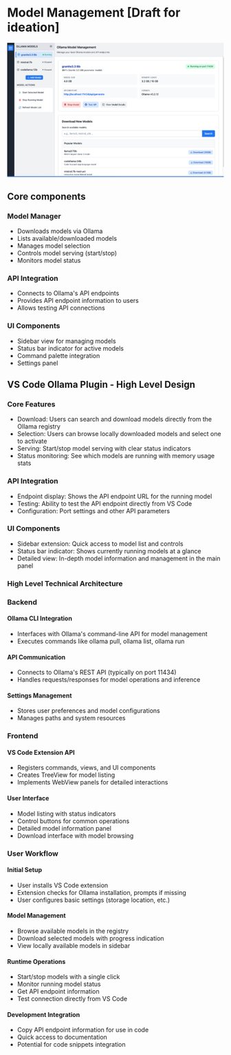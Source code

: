 # Model Management [Draft for ideation]
![Model Management](./model_management.png)

## Core components

### Model Manager
- Downloads models via Ollama
- Lists available/downloaded models
- Manages model selection
- Controls model serving (start/stop)
- Monitors model status

### API Integration
- Connects to Ollama's API endpoints
- Provides API endpoint information to users
- Allows testing API connections

### UI Components
- Sidebar view for managing models
- Status bar indicator for active models
- Command palette integration
- Settings panel

## VS Code Ollama Plugin - High Level Design 
### Core Features
- Download: Users can search and download models directly from the Ollama registry
- Selection: Users can browse locally downloaded models and select one to activate
- Serving: Start/stop model serving with clear status indicators
- Status monitoring: See which models are running with memory usage stats

### API Integration
- Endpoint display: Shows the API endpoint URL for the running model
- Testing: Ability to test the API endpoint directly from VS Code
- Configuration: Port settings and other API parameters

### UI Components
- Sidebar extension: Quick access to model list and controls
- Status bar indicator: Shows currently running models at a glance
- Detailed view: In-depth model information and management in the main panel

### High Level Technical Architecture
### Backend
#### Ollama CLI Integration
- Interfaces with Ollama's command-line API for model management
- Executes commands like ollama pull, ollama list, ollama run


#### API Communication
- Connects to Ollama's REST API (typically on port 11434)
- Handles requests/responses for model operations and inference


#### Settings Management
- Stores user preferences and model configurations
- Manages paths and system resources



### Frontend

#### VS Code Extension API
- Registers commands, views, and UI components
- Creates TreeView for model listing
- Implements WebView panels for detailed interactions


#### User Interface
- Model listing with status indicators
- Control buttons for common operations
- Detailed model information panel
- Download interface with model browsing



### User Workflow

#### Initial Setup

- User installs VS Code extension
- Extension checks for Ollama installation, prompts if missing
- User configures basic settings (storage location, etc.)


#### Model Management
- Browse available models in the registry
- Download selected models with progress indication
- View locally available models in sidebar


#### Runtime Operations
- Start/stop models with a single click
- Monitor running model status
- Get API endpoint information
- Test connection directly from VS Code


#### Development Integration
- Copy API endpoint information for use in code
- Quick access to documentation
- Potential for code snippets integration